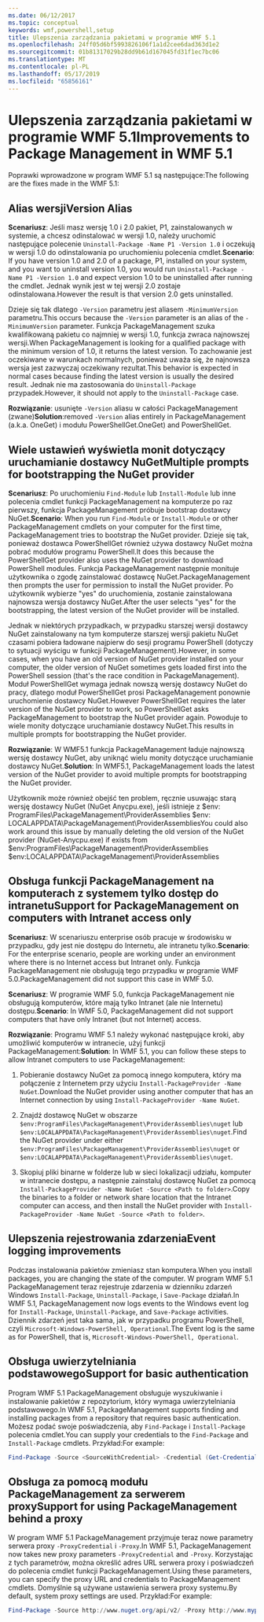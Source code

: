 ```yaml
---
ms.date: 06/12/2017
ms.topic: conceptual
keywords: wmf,powershell,setup
title: Ulepszenia zarządzania pakietami w programie WMF 5.1
ms.openlocfilehash: 24ff05d6bf5993826106f1a1d2cee6dad363d1e2
ms.sourcegitcommit: 01b81317029b28dd9b61d167045fd31f1ec7bc06
ms.translationtype: MT
ms.contentlocale: pl-PL
ms.lasthandoff: 05/17/2019
ms.locfileid: "65856161"
---
```

# <a name="improvements-to-package-management-in-wmf-51"></a><span data-ttu-id="2dd6e-103">Ulepszenia zarządzania pakietami w programie WMF 5.1</span><span class="sxs-lookup"><span data-stu-id="2dd6e-103">Improvements to Package Management in WMF 5.1</span></span>

<span data-ttu-id="2dd6e-104">Poprawki wprowadzone w program WMF 5.1 są następujące:</span><span class="sxs-lookup"><span data-stu-id="2dd6e-104">The following are the fixes made in the WMF 5.1:</span></span>

## <a name="version-alias"></a><span data-ttu-id="2dd6e-105">Alias wersji</span><span class="sxs-lookup"><span data-stu-id="2dd6e-105">Version Alias</span></span>

<span data-ttu-id="2dd6e-106">**Scenariusz**: Jeśli masz wersję 1.0 i 2.0 pakiet, P1, zainstalowanych w systemie, a chcesz odinstalować w wersji 1.0, należy uruchomić następujące polecenie `Uninstall-Package -Name P1 -Version 1.0` i oczekują w wersji 1.0 do odinstalowania po uruchomieniu polecenia cmdlet.</span><span class="sxs-lookup"><span data-stu-id="2dd6e-106">**Scenario**: If you have version 1.0 and 2.0 of a package, P1, installed on your system, and you want to uninstall version 1.0, you would run `Uninstall-Package -Name P1 -Version 1.0` and expect version 1.0 to be uninstalled after running the cmdlet.</span></span> <span data-ttu-id="2dd6e-107">Jednak wynik jest w tej wersji 2.0 zostaje odinstalowana.</span><span class="sxs-lookup"><span data-stu-id="2dd6e-107">However the result is that version 2.0 gets uninstalled.</span></span>

<span data-ttu-id="2dd6e-108">Dzieje się tak dlatego `-Version` parametru jest aliasem `-MinimumVersion` parametru.</span><span class="sxs-lookup"><span data-stu-id="2dd6e-108">This occurs because the `-Version` parameter is an alias of the `-MinimumVersion` parameter.</span></span> <span data-ttu-id="2dd6e-109">Funkcja PackageManagement szuka kwalifikowaną pakietu co najmniej w wersji 1.0, funkcja zwraca najnowszej wersji.</span><span class="sxs-lookup"><span data-stu-id="2dd6e-109">When PackageManagement is looking for a qualified package with the minimum version of 1.0, it returns the latest version.</span></span> <span data-ttu-id="2dd6e-110">To zachowanie jest oczekiwane w warunkach normalnych, ponieważ uważa się, że najnowsza wersja jest zazwyczaj oczekiwany rezultat.</span><span class="sxs-lookup"><span data-stu-id="2dd6e-110">This behavior is expected in normal cases because finding the latest version is usually the desired result.</span></span> <span data-ttu-id="2dd6e-111">Jednak nie ma zastosowania do `Uninstall-Package` przypadek.</span><span class="sxs-lookup"><span data-stu-id="2dd6e-111">However, it should not apply to the `Uninstall-Package` case.</span></span>

<span data-ttu-id="2dd6e-112">**Rozwiązanie**: usunięte `-Version` aliasu w całości PackageManagement (zwane)</span><span class="sxs-lookup"><span data-stu-id="2dd6e-112">**Solution**:removed `-Version` alias entirely in PackageManagement (a.k.a.</span></span> <span data-ttu-id="2dd6e-113">OneGet) i modułu PowerShellGet.</span><span class="sxs-lookup"><span data-stu-id="2dd6e-113">OneGet) and PowerShellGet.</span></span>

## <a name="multiple-prompts-for-bootstrapping-the-nuget-provider"></a><span data-ttu-id="2dd6e-114">Wiele ustawień wyświetla monit dotyczący uruchamianie dostawcy NuGet</span><span class="sxs-lookup"><span data-stu-id="2dd6e-114">Multiple prompts for bootstrapping the NuGet provider</span></span>

<span data-ttu-id="2dd6e-115">**Scenariusz**: Po uruchomieniu `Find-Module` lub `Install-Module` lub inne polecenia cmdlet funkcji PackageManagement na komputerze po raz pierwszy, funkcja PackageManagement próbuje bootstrap dostawcy NuGet.</span><span class="sxs-lookup"><span data-stu-id="2dd6e-115">**Scenario**: When you run `Find-Module` or `Install-Module` or other PackageManagement cmdlets on your computer for the first time, PackageManagement tries to bootstrap the NuGet provider.</span></span> <span data-ttu-id="2dd6e-116">Dzieje się tak, ponieważ dostawca PowerShellGet również używa dostawcy NuGet można pobrać modułów programu PowerShell.</span><span class="sxs-lookup"><span data-stu-id="2dd6e-116">It does this because the PowerShellGet provider also uses the NuGet provider to download PowerShell modules.</span></span>
<span data-ttu-id="2dd6e-117">Funkcja PackageManagement następnie monituje użytkownika o zgodę zainstalować dostawcę NuGet.</span><span class="sxs-lookup"><span data-stu-id="2dd6e-117">PackageManagement then prompts the user for permission to install the NuGet provider.</span></span> <span data-ttu-id="2dd6e-118">Po użytkownik wybierze "yes" do uruchomienia, zostanie zainstalowana najnowsza wersja dostawcy NuGet.</span><span class="sxs-lookup"><span data-stu-id="2dd6e-118">After the user selects "yes" for the bootstrapping, the latest version of the NuGet provider will be installed.</span></span>

<span data-ttu-id="2dd6e-119">Jednak w niektórych przypadkach, w przypadku starszej wersji dostawcy NuGet zainstalowany na tym komputerze starszej wersji pakietu NuGet czasami pobiera ładowane najpierw do sesji programu PowerShell (dotyczy to sytuacji wyścigu w funkcji PackageManagement).</span><span class="sxs-lookup"><span data-stu-id="2dd6e-119">However, in some cases, when you have an old version of NuGet provider installed on your computer, the older version of NuGet sometimes gets loaded first into the PowerShell session (that's the race condition in PackageManagement).</span></span> <span data-ttu-id="2dd6e-120">Moduł PowerShellGet wymaga jednak nowszą wersję dostawcy NuGet do pracy, dlatego moduł PowerShellGet prosi PackageManagement ponownie uruchomienie dostawcy NuGet.</span><span class="sxs-lookup"><span data-stu-id="2dd6e-120">However PowerShellGet requires the later version of the NuGet provider to work, so PowerShellGet asks PackageManagement to bootstrap the NuGet provider again.</span></span>
<span data-ttu-id="2dd6e-121">Powoduje to wiele monity dotyczące uruchamianie dostawcy NuGet.</span><span class="sxs-lookup"><span data-stu-id="2dd6e-121">This results in multiple prompts for bootstrapping the NuGet provider.</span></span>

<span data-ttu-id="2dd6e-122">**Rozwiązanie**: W WMF5.1 funkcja PackageManagement ładuje najnowszą wersję dostawcy NuGet, aby uniknąć wielu monity dotyczące uruchamianie dostawcy NuGet.</span><span class="sxs-lookup"><span data-stu-id="2dd6e-122">**Solution**: In WMF5.1, PackageManagement loads the latest version of the NuGet provider to avoid multiple prompts for bootstrapping the NuGet provider.</span></span>

<span data-ttu-id="2dd6e-123">Użytkownik może również obejść ten problem, ręcznie usuwając starą wersję dostawcy NuGet (NuGet Anycpu.exe), jeśli istnieje z $env: ProgramFiles\PackageManagement\ProviderAssemblies $env: LOCALAPPDATA\PackageManagement\ProviderAssemblies</span><span class="sxs-lookup"><span data-stu-id="2dd6e-123">You could also work around this issue by manually deleting the old version of the NuGet provider (NuGet-Anycpu.exe) if exists from $env:ProgramFiles\PackageManagement\ProviderAssemblies $env:LOCALAPPDATA\PackageManagement\ProviderAssemblies</span></span>

## <a name="support-for-packagemanagement-on-computers-with-intranet-access-only"></a><span data-ttu-id="2dd6e-124">Obsługa funkcji PackageManagement na komputerach z systemem tylko dostęp do intranetu</span><span class="sxs-lookup"><span data-stu-id="2dd6e-124">Support for PackageManagement on computers with Intranet access only</span></span>

<span data-ttu-id="2dd6e-125">**Scenariusz**: W scenariuszu enterprise osób pracuje w środowisku w przypadku, gdy jest nie dostępu do Internetu, ale intranetu tylko.</span><span class="sxs-lookup"><span data-stu-id="2dd6e-125">**Scenario**: For the enterprise scenario, people are working under an environment where there is no Internet access but Intranet only.</span></span> <span data-ttu-id="2dd6e-126">Funkcja PackageManagement nie obsługują tego przypadku w programie WMF 5.0.</span><span class="sxs-lookup"><span data-stu-id="2dd6e-126">PackageManagement did not support this case in WMF 5.0.</span></span>

<span data-ttu-id="2dd6e-127">**Scenariusz**: W programie WMF 5.0, funkcja PackageManagement nie obsługują komputerów, które mają tylko Intranet (ale nie Internetu) dostępu.</span><span class="sxs-lookup"><span data-stu-id="2dd6e-127">**Scenario**: In WMF 5.0, PackageManagement did not support computers that have only Intranet (but not Internet) access.</span></span>

<span data-ttu-id="2dd6e-128">**Rozwiązanie**: Programu WMF 5.1 należy wykonać następujące kroki, aby umożliwić komputerów w intranecie, użyj funkcji PackageManagement:</span><span class="sxs-lookup"><span data-stu-id="2dd6e-128">**Solution**: In WMF 5.1, you can follow these steps to allow Intranet computers to use PackageManagement:</span></span>

1. <span data-ttu-id="2dd6e-129">Pobieranie dostawcy NuGet za pomocą innego komputera, który ma połączenie z Internetem przy użyciu `Install-PackageProvider -Name NuGet`.</span><span class="sxs-lookup"><span data-stu-id="2dd6e-129">Download the NuGet provider using another computer that has an Internet connection by using `Install-PackageProvider -Name NuGet`.</span></span>

2. <span data-ttu-id="2dd6e-130">Znajdź dostawcę NuGet w obszarze `$env:ProgramFiles\PackageManagement\ProviderAssemblies\nuget` lub `$env:LOCALAPPDATA\PackageManagement\ProviderAssemblies\nuget`.</span><span class="sxs-lookup"><span data-stu-id="2dd6e-130">Find the NuGet provider under either `$env:ProgramFiles\PackageManagement\ProviderAssemblies\nuget` or `$env:LOCALAPPDATA\PackageManagement\ProviderAssemblies\nuget`.</span></span>

3. <span data-ttu-id="2dd6e-131">Skopiuj pliki binarne w folderze lub w sieci lokalizacji udziału, komputer w intranecie dostępu, a następnie zainstaluj dostawcę NuGet za pomocą `Install-PackageProvider -Name NuGet -Source <Path to folder>`.</span><span class="sxs-lookup"><span data-stu-id="2dd6e-131">Copy the binaries to a folder or network share location that the Intranet computer can access, and then install the NuGet provider with `Install-PackageProvider -Name NuGet -Source <Path to folder>`.</span></span>


## <a name="event-logging-improvements"></a><span data-ttu-id="2dd6e-132">Ulepszenia rejestrowania zdarzenia</span><span class="sxs-lookup"><span data-stu-id="2dd6e-132">Event logging improvements</span></span>

<span data-ttu-id="2dd6e-133">Podczas instalowania pakietów zmieniasz stan komputera.</span><span class="sxs-lookup"><span data-stu-id="2dd6e-133">When you install packages, you are changing the state of the computer.</span></span> <span data-ttu-id="2dd6e-134">W program WMF 5.1 PackageManagement teraz rejestruje zdarzenia w dzienniku zdarzeń Windows `Install-Package`, `Uninstall-Package`, i `Save-Package` działań.</span><span class="sxs-lookup"><span data-stu-id="2dd6e-134">In WMF 5.1, PackageManagement now logs events to the Windows event log for `Install-Package`, `Uninstall-Package`, and `Save-Package` activities.</span></span> <span data-ttu-id="2dd6e-135">Dziennik zdarzeń jest taka sama, jak w przypadku programu PowerShell, czyli `Microsoft-Windows-PowerShell, Operational`.</span><span class="sxs-lookup"><span data-stu-id="2dd6e-135">The Event log is the same as for PowerShell, that is, `Microsoft-Windows-PowerShell, Operational`.</span></span>

## <a name="support-for-basic-authentication"></a><span data-ttu-id="2dd6e-136">Obsługa uwierzytelniania podstawowego</span><span class="sxs-lookup"><span data-stu-id="2dd6e-136">Support for basic authentication</span></span>

<span data-ttu-id="2dd6e-137">Program WMF 5.1 PackageManagement obsługuje wyszukiwanie i instalowanie pakietów z repozytorium, który wymaga uwierzytelniania podstawowego.</span><span class="sxs-lookup"><span data-stu-id="2dd6e-137">In WMF 5.1, PackageManagement supports finding and installing packages from a repository that requires basic authentication.</span></span> <span data-ttu-id="2dd6e-138">Możesz podać swoje poświadczenia, aby `Find-Package` i `Install-Package` polecenia cmdlet.</span><span class="sxs-lookup"><span data-stu-id="2dd6e-138">You can supply your credentials to the `Find-Package` and `Install-Package` cmdlets.</span></span> <span data-ttu-id="2dd6e-139">Przykład:</span><span class="sxs-lookup"><span data-stu-id="2dd6e-139">For example:</span></span>

```powershell
Find-Package -Source <SourceWithCredential> -Credential (Get-Credential)
```

## <a name="support-for-using-packagemanagement-behind-a-proxy"></a><span data-ttu-id="2dd6e-140">Obsługa za pomocą modułu PackageManagement za serwerem proxy</span><span class="sxs-lookup"><span data-stu-id="2dd6e-140">Support for using PackageManagement behind a proxy</span></span>

<span data-ttu-id="2dd6e-141">W program WMF 5.1 PackageManagement przyjmuje teraz nowe parametry serwera proxy `-ProxyCredential` i `-Proxy`.</span><span class="sxs-lookup"><span data-stu-id="2dd6e-141">In WMF 5.1, PackageManagement now takes new proxy parameters `-ProxyCredential` and `-Proxy`.</span></span> <span data-ttu-id="2dd6e-142">Korzystając z tych parametrów, można określić adres URL serwera proxy i poświadczeń do polecenia cmdlet funkcji PackageManagement.</span><span class="sxs-lookup"><span data-stu-id="2dd6e-142">Using these parameters, you can specify the proxy URL and credentials to PackageManagement cmdlets.</span></span> <span data-ttu-id="2dd6e-143">Domyślnie są używane ustawienia serwera proxy systemu.</span><span class="sxs-lookup"><span data-stu-id="2dd6e-143">By default, system proxy settings are used.</span></span> <span data-ttu-id="2dd6e-144">Przykład:</span><span class="sxs-lookup"><span data-stu-id="2dd6e-144">For example:</span></span>

```powershell
Find-Package -Source http://www.nuget.org/api/v2/ -Proxy http://www.myproxyserver.com -ProxyCredential (Get-Credential)
```

